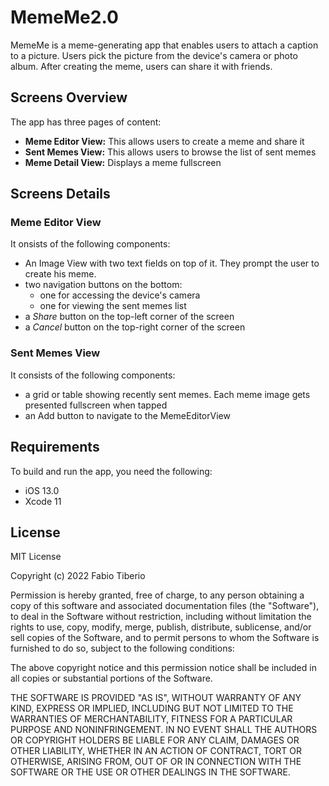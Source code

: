 # MemeMe2.0
MemeMe is a meme-generating app that enables users to attach a caption to a picture. Users pick the picture from the device's camera or photo album. After creating the meme, users can share it with friends.

## Screens Overview
The app has three pages of content:
* **Meme Editor View:** This allows users to create a meme and share it
* **Sent Memes View:** This allows users to browse the list of sent memes
* **Meme Detail View:** Displays a meme fullscreen
## Screens Details
### Meme Editor View
It onsists of the following components:
* An Image View with two text fields on top of it. They prompt the user to create his meme.
* two navigation buttons on the bottom:
  * one for accessing the device's camera
  * one for viewing the sent memes list
* a _Share_ button on the top-left corner of the screen
* a _Cancel_ button on the top-right corner of the screen
### Sent Memes View
It consists of the following components:
* a grid or table showing recently sent memes. Each meme image gets presented fullscreen when tapped
* an Add button to navigate to the MemeEditorView
## Requirements
To build and run the app, you need the following:
* iOS 13.0
* Xcode 11
## License
MIT License

Copyright (c) 2022 Fabio Tiberio

Permission is hereby granted, free of charge, to any person obtaining a copy
of this software and associated documentation files (the "Software"), to deal
in the Software without restriction, including without limitation the rights
to use, copy, modify, merge, publish, distribute, sublicense, and/or sell
copies of the Software, and to permit persons to whom the Software is
furnished to do so, subject to the following conditions:

The above copyright notice and this permission notice shall be included in all
copies or substantial portions of the Software.

THE SOFTWARE IS PROVIDED "AS IS", WITHOUT WARRANTY OF ANY KIND, EXPRESS OR
IMPLIED, INCLUDING BUT NOT LIMITED TO THE WARRANTIES OF MERCHANTABILITY,
FITNESS FOR A PARTICULAR PURPOSE AND NONINFRINGEMENT. IN NO EVENT SHALL THE
AUTHORS OR COPYRIGHT HOLDERS BE LIABLE FOR ANY CLAIM, DAMAGES OR OTHER
LIABILITY, WHETHER IN AN ACTION OF CONTRACT, TORT OR OTHERWISE, ARISING FROM,
OUT OF OR IN CONNECTION WITH THE SOFTWARE OR THE USE OR OTHER DEALINGS IN THE
SOFTWARE.
